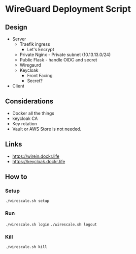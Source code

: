 # WireGuard Deployment Script

## Design

* Server
  * Traefik ingress
    * Let's Encrypt
  * Private Nginx - Private subnet (10.13.13.0/24)
  * Public Flask - handle OIDC and secret
  * Wiregaurd
  * Keycloak
    * Front Facing
    * Secret?
* Client

## Considerations

* Docker all the things
* keycloak CA
* Key rotation
* Vault or AWS Store is not needed.

## Links

* https://wirein.dockr.life
* https://keycloak.dockr.life

## How to

### Setup

`./wirescale.sh setup`

### Run

`./wirescale.sh login`
`./wirescale.sh logout`

### Kill

`./wirescale.sh kill`
